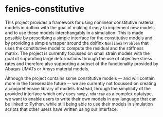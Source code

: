 # fenics-constitutive

This project  provides a framework for using nonlinear constitutive material models in dolfinx with the goal of making it easy to implement new models and to use these models interchangably in a simulation. This is made possible by prescribing a simple interface for the constitutive models and by providing a simple wrapper around the dolfinx `NonlinearProblem` that uses the constitutive model to compute the residual and the stiffness matrix. The project is currently focussed on small strain models with the goal of supporting large deformations through the use of objective stress rates  and therefore also supporting a subset of the functionality provided by Abaqus UMATs or Ansys material models.

Although the project contains some constitutive models -- and will contain more in the foreseeable future -- we are currently not focussed on creating a comprehensive library of models. Instead, through the simplicity of the provided interface which only uses `numpy.ndarray` as a complex datatype, we want to enable users to write their own models in any language that can be linked to Python, while still being able to use their models in simulation scripts that other users have written using our interface.



<!--The main contribution is currently the `IncrSmallStrainModel` which is a simple interface for incrementally formulated (meaning $\Delta\varepsilon$ instead of $\varepsilon$) small strain constitutive models. It is formulated such that it can be easily used with objective stress rates and therefore large deformations as well. These models are then provided to the `IncrSmallStrainProblem` which is a simple wrapper around the dolfinx `NonlinearProblem` that uses the constitutive model to compute the residual and the tangent. This `IncrementalSmallStrainProblem` can then be used in the `dolfinx.nls.NewtonSolver`.-->

<!--In an earlier version which is still accesible on the old `master` branch, only constitutive models that were written in C++ and compiled together with the whole package could be used. This meant that there was no flexible way of extending the package with new constitutive models without contributing to this repository.-->

<!--The new version is designed with the goal of having minimal restrictions to writing new models. We achieve this by using Python as the main language for the interface and by using `numpy.ndarray` as the main data type for the constitutive models. Using this library with your own constitutive model is as simple as extending the `IncrSmallStrainModel` class and implementing the `evaluate` method. This approach allows for models to be written in `C++` (via `pybind11` or `nanobind`), `Fortran`, `Rust` (via `PyO3`) and many other languages as long as they can be linked to Python. -->


